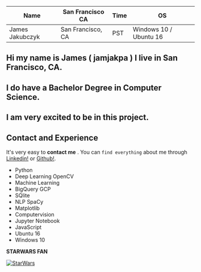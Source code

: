 Name | San Francisco CA | Time | OS | 
------------ | ------------- | ------------- | ------------
James Jakubczyk | San Francisco, CA | PST | Windows 10 / Ubuntu 16



## Hi my name is James ( **jamjakpa** ) I live in **San Francisco, CA.**
## I do have a Bachelor Degree in Computer Science.
## I am very excited to be in this project.


## Contact and Experience

It's very easy to **contact me** . You can `find everything` about me through [Linkedin!](https://www.linkedin.com/in/james-jakubczyk-318b2753/) or [Github!](https://github.com/jamjakpa).

* Python
* Deep Learning OpenCV 
* Machine Learning
* BigQuery GCP
* SQlite
* NLP SpaCy
* Matplotlib
* Computervision
* Jupyter Notebook 
* JavaScript
* Ubuntu 16
* Windows 10


**STARWARS FAN** 

[![StarWars](http://img.youtube.com/vi/l99Yilm6V4s/0.jpg)](https://www.youtube.com/watch?v=l99Yilm6V4s)


 

